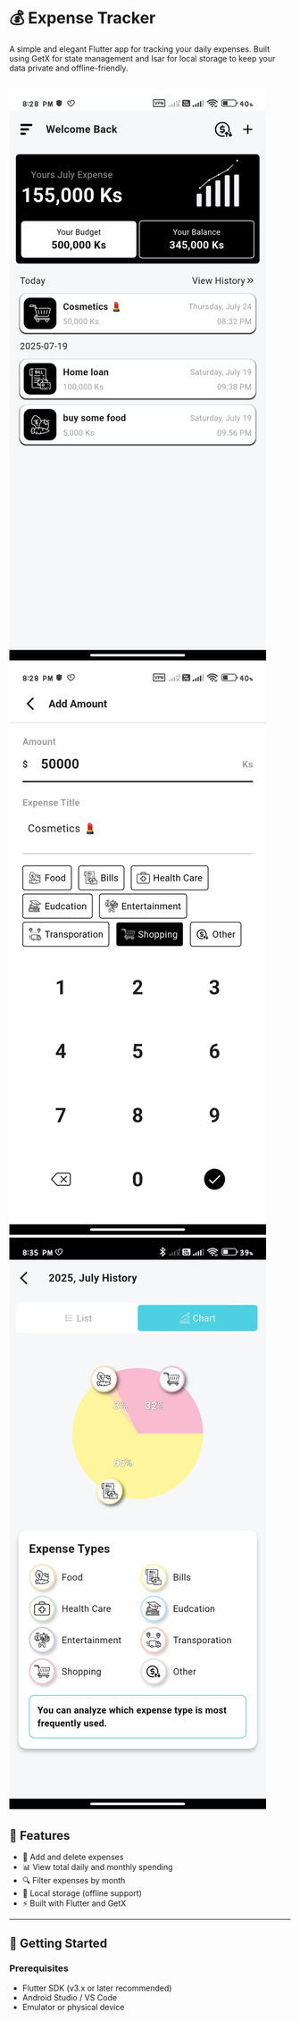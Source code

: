# 💰 Expense Tracker

A simple and elegant Flutter app for tracking your daily expenses. Built using GetX for state management and Isar for local storage to keep your data private and offline-friendly.


![alt text](assets/image/p1.jpg)
![alt text](assets/image/p2.jpg)
![alt text](assets/image/p3.jpg)
---

## 📱 Features

- 📝 Add and delete expenses
- 📊 View total daily and monthly spending
- 🔍 Filter expenses by month 
- 💾 Local storage (offline support)
- ⚡ Built with Flutter and GetX

---

## 🚀 Getting Started

### Prerequisites

- Flutter SDK (v3.x or later recommended)
- Android Studio / VS Code
- Emulator or physical device

